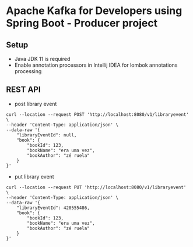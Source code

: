 # Apache Kafka for Developers using Spring Boot - Producer project

## Setup
* Java JDK 11 is required
* Enable annotation processors in Intellij IDEA for lombok annotations processing

## REST API

* post library event
```
curl --location --request POST 'http://localhost:8080/v1/libraryevent' \
--header 'Content-Type: application/json' \
--data-raw '{
    "libraryEventId": null,
    "book": {
        "bookId": 123,
        "bookName": "era uma vez",
        "bookAuthor": "zé ruela"
    }
}'
```

* put library event
```
curl --location --request PUT 'http://localhost:8080/v1/libraryevent' \
--header 'Content-Type: application/json' \
--data-raw '{
    "libraryEventId": 420555486,
    "book": {
        "bookId": 123,
        "bookName": "era uma vez",
        "bookAuthor": "zé ruela"
    }
}'
```
